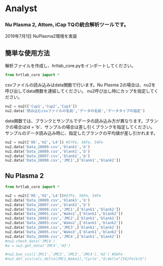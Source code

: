 # Analyst

### Nu Plasma 2, Attom, iCap TQの統合解析ツールです。
2019年7月1日 NuPlasma2環境を実装

## 簡単な使用方法
解析ファイルを作成し、hrtlab_core.pyをインポートしてください。
```python
from hrtlab_core import *
```
csvファイルの読み込みはdata関数で行います。Nu Plasma 2の場合は、nu2を呼び出してdata関数を連結してください。
nu2呼び出し時にカップを指定してください。
```python
nu2 = nu2(['Cup1','Cup2','Cup3'])
nu2.data('読み込むcsvファイルの名前','データの名前','データタイプの指定')
```
data関数では、ブランクとサンプルでデータの読み込み方が異なります。ブランクの場合はid = 'b'、サンプルの場合は差し引くブランクを指定してください。
サンプルのデータ読み込み時に、指定したブランクの平均値が差し引かれます。
```python
nu2 = nu2(['H5','H2','L4']) #57Fe, 56Fe, 54Fe
nu2.data('Data_28089.csv','blank1','b')
nu2.data('Data_28089.csv','blank1','b')
nu2.data('Data_28097.csv','blank2','b')
nu2.data('Data_28090.csv','JMC1',['blank1','blank2'])
```

## Nu Plasma 2
```python
from hrtlab_core import *

nu2 = nu2(['H5','H2','L4'])#57Fe, 56Fe, 54Fe
nu2.data('Data_28089.csv','blank1','b')
nu2.data('Data_28097.csv','blank2','b')
nu2.data('Data_28090.csv','JMC1',['blank1','blank2'])
nu2.data('Data_28091.csv','Wako1',['blank1','blank2'])
nu2.data('Data_28092.csv','JMC2',['blank1','blank2'])
nu2.data('Data_28093.csv','Wako2',['blank1','blank2'])
nu2.data('Data_28094.csv','JMC3',['blank1','blank2'])
nu2.data('Data_28095.csv','Wako3',['blank1','blank2'])
nu2.data('Data_28096.csv','JMC4',['blank1','blank2'])
#nu2.check_data('JMC4')
#a = nu2.get_data('JMC4','H2')

#nu2.box_vis(['JMC1','JMC2','JMC3','JMC4'],'H2') #56Fe
#nu2.dot_vis(calc_delta(JMC1,Wako1),'Cycle',"$\delta^{56}Fe(‰)$")
```
